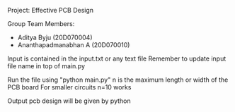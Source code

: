 Project: Effective PCB Design

Group Team Members:

- Aditya Byju (20D070004)
- Ananthapadmanabhan A (20D070010)

Input is contained in the input.txt or any text file
Remember to update input file name in top of main.py

Run the file using "python main.py"
n is the maximum length or width of the PCB board
For smaller circuits n=10 works

Output pcb design will be given by python
